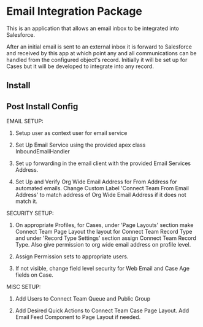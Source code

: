 # Email Integration Package

This is an application that allows an email inbox to be integrated into Salesforce. 

After an initial email is sent to an external inbox it is forward to Salesforce and received by this app at which point any and all communications can be handled from the configured object's record. Initially it will be set up for Cases but it will be developed to integrate into any record.

## Install

## Post Install Config

EMAIL SETUP:

1) Setup user as context user for email service

2) Set Up Email Service using the provided apex class InboundEmailHandler

3) Set up forwarding in the email client with the provided Email Services Address.

4) Set Up and Verify Org Wide Email Address for From Address for automated emails. Change Custom Label 'Connect Team From Email Address' to match address of Org Wide Email Address if it does not match it.


SECURITY SETUP:

1) On appropriate Profiles, for Cases, under 'Page Layouts' section make Connect Team Page Layout the layout for Connect Team Record Type and under 'Record Type Settings' section assign Connect Team Record Type. Also give permission to org wide email address on profile level.

2) Assign Permission sets to appropriate users.  

3) If not visible, change field level security for Web Email and Case Age fields on Case.


MISC SETUP:

1) Add Users to Connect Team Queue and Public Group

2) Add Desired Quick Actions to Connect Team Case Page Layout. Add Email Feed Component to Page Layout if needed.